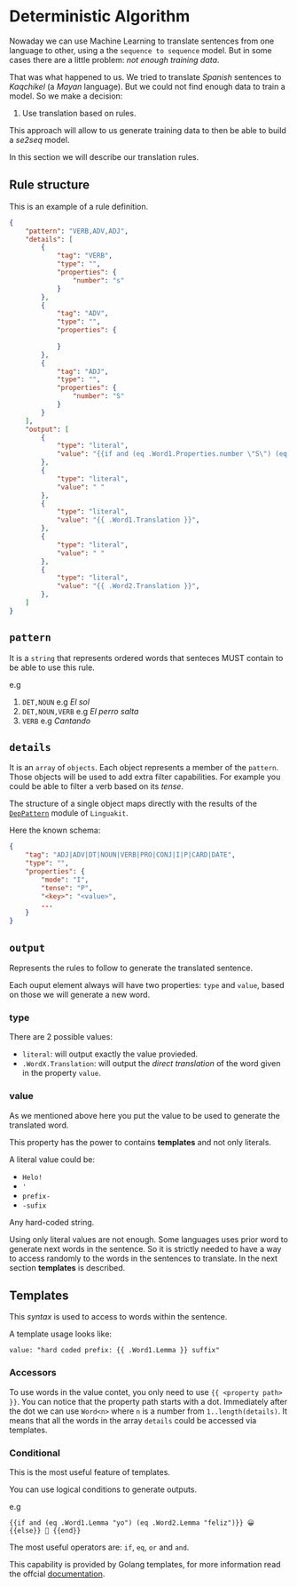 # Deterministic Algorithm

Nowaday we can use Machine Learning to translate sentences from one language to other, using a the `sequence to sequence` model. But in some cases there are a little problem: _not enough training data_.

That was what happened to us. We tried to translate _Spanish_ sentences to _Kaqchikel_ (a _Mayan_ language). But we could not find enough data to train a model. So we make a decision: 

1. Use translation based on rules.

This approach will allow to us generate training data to then be able to build a _se2seq_ model.

In this section we will describe our translation rules.

## Rule structure

This is an example of a rule definition.

```json
{
    "pattern": "VERB,ADV,ADJ",
    "details": [
        {
            "tag": "VERB",
            "type": "",
            "properties": {
                "number": "s"
            }
        },
        {
            "tag": "ADV",
            "type": "",
            "properties": {
                
            }
        },
        {
            "tag": "ADJ",
            "type": "",
            "properties": {
                "number": "S"
            }
        }
    ],
    "output": [
        {
            "type": "literal",
            "value": "{{if and (eq .Word1.Properties.number \"S\") (eq .Word3.Properties.number \"S\")}} {{- \"a\" -}} {{else}} {{- \"r\" -}} {{end}}"
        },
        {
            "type": "literal",
            "value": " "
        },
        {
            "type": "literal",
            "value": "{{ .Word1.Translation }}",
        },
        {
            "type": "literal",
            "value": " "
        },
        {
            "type": "literal",
            "value": "{{ .Word2.Translation }}",
        },
    ]
}
```

## `pattern`

It is a `string` that represents ordered words that senteces MUST contain to be able to use this rule.

e.g
1. `DET,NOUN` e.g _El sol_
2. `DET,NOUN,VERB` e.g _El perro salta_
3. `VERB` e.g _Cantando_

## `details`

It is an `array` of `objects`. Each object represents a member of the `pattern`. Those objects will be used to add extra filter capabilities. For example you could be able to filter a verb based on its _tense_. 

The structure of a single object maps directly with the results of the [`DepPattern`](https://github.com/gamallo/DepPattern/blob/master/doc/tutorialGrammar.pdf) module of `Linguakit`.

Here the known schema:

```json
{
    "tag": "ADJ|ADV|DT|NOUN|VERB|PRO|CONJ|I|P|CARD|DATE",
    "type": "",
    "properties": {
        "mode": "I",
        "tense": "P",
        "<key>": "<value>",
        ...
    }
}
```

## `output`

Represents the rules to follow to generate the translated sentence.

Each ouput element always will have two properties: `type` and `value`, based on those we will generate a new word.

### **type**

There are 2 possible values:
- `literal`: will output exactly the value provieded.
- `.WordX.Translation`: will output the _direct translation_ of the word given in the property `value`.

### **value**

As we mentioned above here you put the value to be used to generate the translated word.

This property has the power to contains **templates** and not only literals.

A literal value could be:
- `Helo!`
- `'`
- `prefix-`
- `-sufix`

Any hard-coded string. 

Using only literal values are not enough. Some languages uses prior word to generate next words in the sentence. So it is strictly needed to have a way to access randomly to the words in the sentences to translate. In the next section **templates** is described.

## Templates

This _syntax_ is used to access to words within the sentence.

A template usage looks like:

`value: "hard coded prefix: {{ .Word1.Lemma }} suffix"`

### Accessors

To use words in the value contet, you only need to use `{{ <property path> }}`.
You can notice that the property path starts with a dot. Immediately after the dot we can use `Word<n>` where `n` is a number from `1..length(details)`. It means that all the words in the array `details` could be accessed via templates.

### Conditional

This is the most useful feature of templates.

You can use logical conditions to generate outputs.

e.g 
```
{{if and (eq .Word1.Lemma "yo") (eq .Word2.Lemma "feliz")}} 😀 {{else}} 🥺 {{end}}
```

The most useful operators are: `if`, `eq`, `or` and `and`. 

This capability is provided by Golang templates, for more information read the offcial [documentation](https://golang.org/pkg/text/template/).
